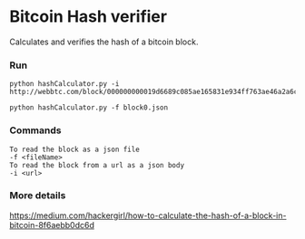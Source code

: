 # Bitcoin Hash verifier
Calculates and verifies the hash of a bitcoin block.

### Run
```
python hashCalculator.py -i http://webbtc.com/block/000000000019d6689c085ae165831e934ff763ae46a2a6c172b3f1b60a8ce26f.json

python hashCalculator.py -f block0.json
```

### Commands
```
To read the block as a json file
-f <fileName>
To read the block from a url as a json body
-i <url>
```

### More details
https://medium.com/hackergirl/how-to-calculate-the-hash-of-a-block-in-bitcoin-8f6aebb0dc6d

